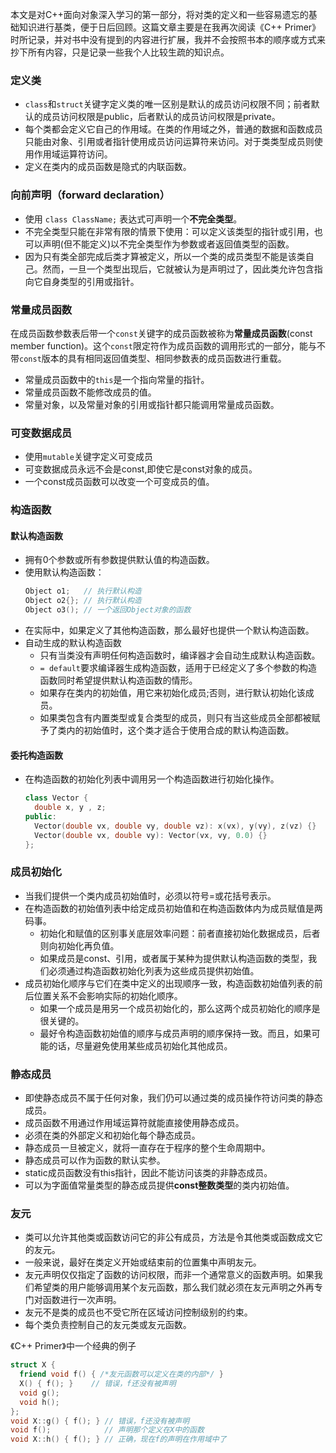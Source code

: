 本文是对C++面向对象深入学习的第一部分，将对类的定义和一些容易遗忘的基础知识进行基类，便于日后回顾。这篇文章主要是在我再次阅读《C++ Primer》时所记录，并对书中没有提到的内容进行扩展，我并不会按照书本的顺序或方式来抄下所有内容，只是记录一些我个人比较生疏的知识点。
<!-- more -->

### 定义类
* `class`和`struct`关键字定义类的唯一区别是默认的成员访问权限不同；前者默认的成员访问权限是public，后者默认的成员访问权限是private。
* 每个类都会定义它自己的作用域。在类的作用域之外，普通的数据和函数成员只能由对象、引用或者指针使用成员访问运算符来访问。对于类类型成员则使用作用域运算符访问。
* 定义在类内的成员函数是隐式的内联函数。

### 向前声明（forward declaration）
* 使用 `class ClassName;` 表达式可声明一个**不完全类型**。
* 不完全类型只能在非常有限的情景下使用：可以定义该类型的指针或引用，也可以声明(但不能定义)以不完全类型作为参数或者返回值类型的函数。
* 因为只有类全部完成后类才算被定义，所以一个类的成员类型不能是该类自己。然而，一旦一个类型出现后，它就被认为是声明过了，因此类允许包含指向它自身类型的引用或指针。

### 常量成员函数
在成员函数参数表后带一个`const`关键字的成员函数被称为**常量成员函数**(const member function)。这个`const`限定符作为成员函数的调用形式的一部分，能与不带`const`版本的具有相同返回值类型、相同参数表的成员函数进行重载。
* 常量成员函数中的`this`是一个指向常量的指针。
* 常量成员函数不能修改成员的值。
* 常量对象，以及常量对象的引用或指针都只能调用常量成员函数。

### 可变数据成员
* 使用`mutable`关键字定义可变成员
* 可变数据成员永远不会是const,即使它是const对象的成员。
* 一个const成员函数可以改变一个可变成员的值。

### 构造函数
#### 默认构造函数
* 拥有0个参数或所有参数提供默认值的构造函数。
* 使用默认构造函数：
  ```c++
  Object o1;   // 执行默认构造
  Object o2{}; // 执行默认构造
  Object o3(); // 一个返回Object对象的函数
  ```
* 在实际中，如果定义了其他构造函数，那么最好也提供一个默认构造函数。
* 自动生成的默认构造函数
  * 只有当类没有声明任何构造函数时，编译器才会自动生成默认构造函数。
  * `= default`要求编译器生成构造函数，适用于已经定义了多个参数的构造函数同时希望提供默认构造函数的情形。
  * 如果存在类内的初始值，用它来初始化成员;否则，进行默认初始化该成员。
  * 如果类包含有内置类型或复合类型的成员，则只有当这些成员全部都被赋予了类内的初始值时，这个类才适合于使用合成的默认构造函数。

#### 委托构造函数
* 在构造函数的初始化列表中调用另一个构造函数进行初始化操作。
  ```c++
  class Vector {
    double x, y , z;
  public:
    Vector(double vx, double vy, double vz): x(vx), y(vy), z(vz) {}
    Vector(double vx, double vy): Vector(vx, vy, 0.0) {}
  };
  ```

### 成员初始化
* 当我们提供一个类内成员初始值时，必须以符号=或花括号表示。
* 在构造函数的初始值列表中给定成员初始值和在构造函数体内为成员赋值是两码事。
  * 初始化和赋值的区别事关底层效率问题：前者直接初始化数据成员，后者则向初始化再负值。
  * 如果成员是const、引用，或者属于某种为提供默认构造函数的类型，我们必须通过构造函数初始化列表为这些成员提供初始值。
* 成员初始化顺序与它们在类中定义的出现顺序一致，构造函数初始值列表的前后位置关系不会影响实际的初始化顺序。
  * 如果一个成员是用另一个成员初始化的，那么这两个成员初始化的顺序是很关键的。
  * 最好令构造函数初始值的顺序与成员声明的顺序保持一致。而且，如果可能的话，尽量避免使用某些成员初始化其他成员。

### 静态成员
* 即使静态成员不属于任何对象，我们仍可以通过类的成员操作符访问类的静态成员。
* 成员函数不用通过作用域运算符就能直接使用静态成员。
* 必须在类的外部定义和初始化每个静态成员。
* 静态成员一旦被定义，就将一直存在于程序的整个生命周期中。
* 静态成员可以作为函数的默认实参。
* static成员函数没有this指针，因此不能访问该类的非静态成员。
* 可以为字面值常量类型的静态成员提供**const整数类型**的类内初始值。


### 友元
* 类可以允许其他类或函数访问它的非公有成员，方法是令其他类或函数成文它的友元。
* 一般来说，最好在类定义开始或结束前的位置集中声明友元。
 * 友元声明仅仅指定了函数的访问权限，而非一个通常意义的函数声明。如果我们希望类的用户能够调用某个友元函数，那么我们就必须在友元声明之外再专门对函数进行一次声明。
* 友元不是类的成员也不受它所在区域访问控制级别的约束。
* 每个类负责控制自己的友元类或友元函数。

《C++ Primer》中一个经典的例子
```c++
struct X {
  friend void f() { /*友元函数可以定义在类的内部*/ }
  X() { f(); }    // 错误，f还没有被声明
  void g();
  void h();
};
void X::g() { f(); } // 错误，f还没有被声明
void f();            // 声明那个定义在X中的函数
void X::h() { f(); } // 正确，现在f的声明在作用域中了
```
